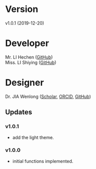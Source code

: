 # Version
v1.0.1 (2019-12-20)

# Developer
Mr. LI Hechen ([GitHub](https://github.com/lhc70000))</br>
Miss. LI Shiying ([GitHub](https://github.com/CherineLee))

# Designer
Dr. JIA Wenlong ([Scholar](https://scholar.google.com.hk/citations?user=eupQCQEAAAAJ), [ORCID](https://orcid.org/0000-0002-7136-9919), [GitHub](https://github.com/Nobel-Justin))

## Updates

### v1.0.1
   - add the light theme.

### v1.0.0
   - initial functions implemented.

